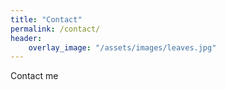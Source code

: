 ```yaml
---
title: "Contact"
permalink: /contact/
header:
    overlay_image: "/assets/images/leaves.jpg"
---
```


Contact me
